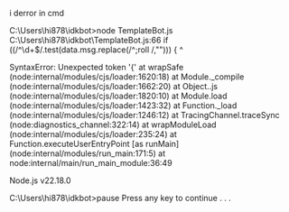 i derror in cmd

C:\Users\hi878\idkbot>node TemplateBot.js
C:\Users\hi878\idkbot\TemplateBot.js:66
                if ((/^\\d+$/.test(data.msg.replace(/^;roll /,""))) {
                                                                    ^

SyntaxError: Unexpected token '{'
    at wrapSafe (node:internal/modules/cjs/loader:1620:18)
    at Module._compile (node:internal/modules/cjs/loader:1662:20)
    at Object..js (node:internal/modules/cjs/loader:1820:10)
    at Module.load (node:internal/modules/cjs/loader:1423:32)
    at Function._load (node:internal/modules/cjs/loader:1246:12)
    at TracingChannel.traceSync (node:diagnostics_channel:322:14)
    at wrapModuleLoad (node:internal/modules/cjs/loader:235:24)
    at Function.executeUserEntryPoint [as runMain] (node:internal/modules/run_main:171:5)
    at node:internal/main/run_main_module:36:49

Node.js v22.18.0

C:\Users\hi878\idkbot>pause
Press any key to continue . . .

